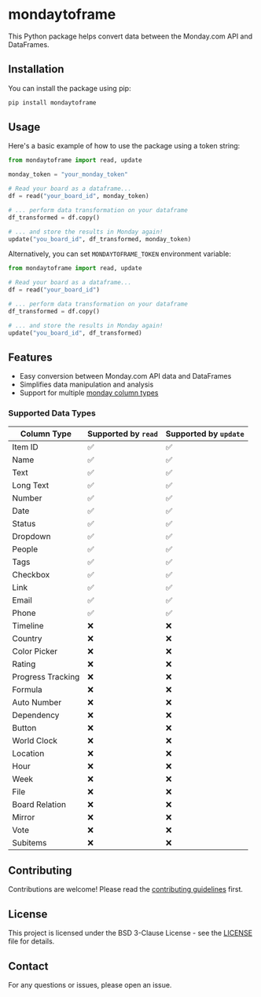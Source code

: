 # mondaytoframe

This Python package helps convert data between the Monday.com API and DataFrames.

## Installation

You can install the package using pip:

```bash
pip install mondaytoframe
```

## Usage

Here's a basic example of how to use the package using a token string:

```python
from mondaytoframe import read, update

monday_token = "your_monday_token"

# Read your board as a dataframe... 
df = read("your_board_id", monday_token)

# ... perform data transformation on your dataframe
df_transformed = df.copy()

# ... and store the results in Monday again!
update("you_board_id", df_transformed, monday_token)

```

Alternatively, you can set `MONDAYTOFRAME_TOKEN` environment variable:

```python
from mondaytoframe import read, update

# Read your board as a dataframe... 
df = read("your_board_id")

# ... perform data transformation on your dataframe
df_transformed = df.copy()

# ... and store the results in Monday again!
update("you_board_id", df_transformed)

```


## Features

- Easy conversion between Monday.com API data and DataFrames
- Simplifies data manipulation and analysis
- Support for multiple [monday column types](https://developer.monday.com/api-reference/reference/column-types-reference)

### Supported Data Types

| Column Type            | Supported by `read` | Supported by `update` |
|------------------------|---------------------|---------------------|
| Item ID                | ✅                  | ✅                  |
| Name                   | ✅                  | ✅                  |
| Text                   | ✅                  | ✅                  |
| Long Text              | ✅                  | ✅                  |
| Number                 | ✅                  | ✅                  |
| Date                   | ✅                  | ✅                  |
| Status                 | ✅                  | ✅                  |
| Dropdown               | ✅                  | ✅                  |
| People                 | ✅                  | ✅                  |
| Tags                   | ✅                  | ✅                  |
| Checkbox               | ✅                  | ✅                  |
| Link                   | ✅                  | ✅                  |
| Email                  | ✅                  | ✅                  |
| Phone                  | ✅                  | ✅                  |
| Timeline               | ❌                  | ❌                  |
| Country                | ❌                  | ❌                  |
| Color Picker           | ❌                  | ❌                  |
| Rating                 | ❌                  | ❌                  |
| Progress Tracking      | ❌                  | ❌                  |
| Formula                | ❌                  | ❌                  |
| Auto Number            | ❌                  | ❌                  |
| Dependency             | ❌                  | ❌                  |
| Button                 | ❌                  | ❌                  |
| World Clock            | ❌                  | ❌                  |
| Location               | ❌                  | ❌                  |
| Hour                   | ❌                  | ❌                  |
| Week                   | ❌                  | ❌                  |
| File                   | ❌                  | ❌                  |
| Board Relation         | ❌                  | ❌                  |
| Mirror                 | ❌                  | ❌                  |
| Vote                   | ❌                  | ❌                  |
| Subitems               | ❌                  | ❌                  |


## Contributing

Contributions are welcome! Please read the [contributing guidelines](CONTRIBUTING.md) first.

## License

This project is licensed under the BSD 3-Clause License - see the [LICENSE](LICENSE) file for details.

## Contact

For any questions or issues, please open an issue.
